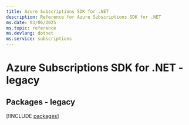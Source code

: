 ```yaml
---
title: Azure Subscriptions SDK for .NET
description: Reference for Azure Subscriptions SDK for .NET
ms.date: 03/06/2025
ms.topic: reference
ms.devlang: dotnet
ms.service: subscriptions
---
```

# Azure Subscriptions SDK for .NET - legacy
## Packages - legacy
[!INCLUDE [packages](subscriptions-index.md)]